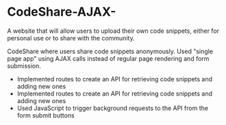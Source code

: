 # CodeShare-AJAX-
A website that will allow users to upload their own code snippets, either for personal use or to share with the community.

CodeShare where users share code snippets anonymously. Used "single page app" using AJAX calls instead of regular page rendering and form submission.

* Implemented routes to create an API for retrieving code snippets and adding new ones
* Implemented routes to create an API for retrieving code snippets and adding new ones
* Used JavaScript to trigger background requests to the API from the form submit buttons
